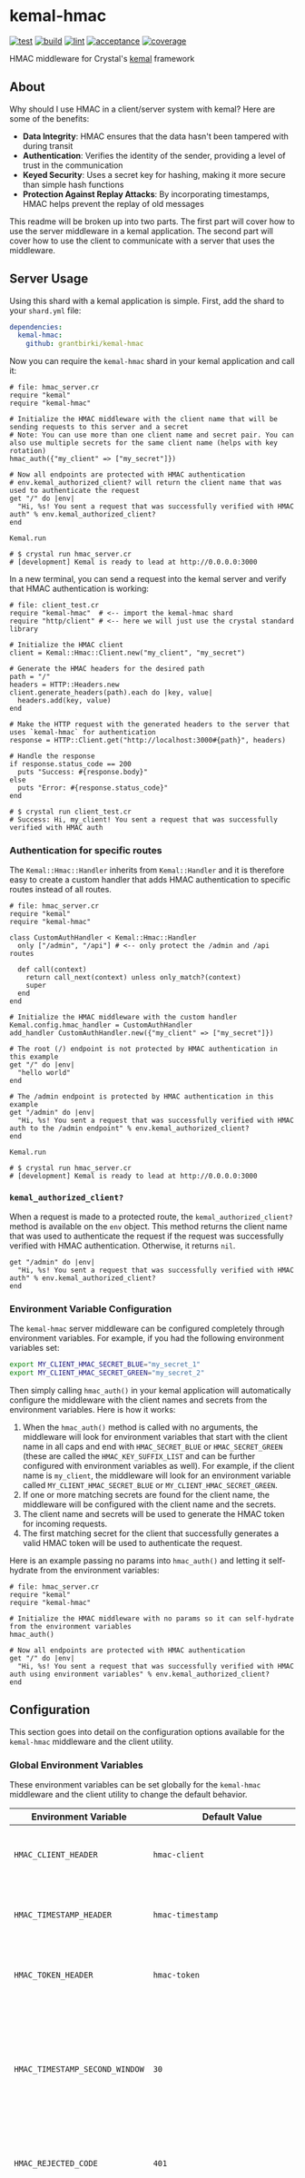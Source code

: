 # kemal-hmac

[![test](https://github.com/GrantBirki/kemal-hmac/actions/workflows/test.yml/badge.svg)](https://github.com/GrantBirki/kemal-hmac/actions/workflows/test.yml) [![build](https://github.com/GrantBirki/kemal-hmac/actions/workflows/build.yml/badge.svg)](https://github.com/GrantBirki/kemal-hmac/actions/workflows/build.yml) [![lint](https://github.com/GrantBirki/kemal-hmac/actions/workflows/lint.yml/badge.svg)](https://github.com/GrantBirki/kemal-hmac/actions/workflows/lint.yml) [![acceptance](https://github.com/GrantBirki/kemal-hmac/actions/workflows/acceptance.yml/badge.svg)](https://github.com/GrantBirki/kemal-hmac/actions/workflows/acceptance.yml) [![coverage](./docs/assets/coverage.svg)](./docs/assets/coverage.svg)

HMAC middleware for Crystal's [kemal](https://github.com/kemalcr/kemal) framework

## About

Why should I use HMAC in a client/server system with kemal? Here are some of the benefits:

- **Data Integrity**: HMAC ensures that the data hasn't been tampered with during transit
- **Authentication**: Verifies the identity of the sender, providing a level of trust in the communication
- **Keyed Security**: Uses a secret key for hashing, making it more secure than simple hash functions
- **Protection Against Replay Attacks**: By incorporating timestamps, HMAC helps prevent the replay of old messages

This readme will be broken up into two parts. The first part will cover how to use the server middleware in a kemal application. The second part will cover how to use the client to communicate with a server that uses the middleware.

## Server Usage

Using this shard with a kemal application is simple. First, add the shard to your `shard.yml` file:

```yaml
dependencies:
  kemal-hmac:
    github: grantbirki/kemal-hmac
```

Now you can require the `kemal-hmac` shard in your kemal application and call it:

```crystal
# file: hmac_server.cr
require "kemal"
require "kemal-hmac"

# Initialize the HMAC middleware with the client name that will be sending requests to this server and a secret
# Note: You can use more than one client name and secret pair. You can also use multiple secrets for the same client name (helps with key rotation)
hmac_auth({"my_client" => ["my_secret"]})

# Now all endpoints are protected with HMAC authentication
# env.kemal_authorized_client? will return the client name that was used to authenticate the request
get "/" do |env|
  "Hi, %s! You sent a request that was successfully verified with HMAC auth" % env.kemal_authorized_client?
end

Kemal.run

# $ crystal run hmac_server.cr
# [development] Kemal is ready to lead at http://0.0.0.0:3000
```

In a new terminal, you can send a request into the kemal server and verify that HMAC authentication is working:

```crystal
# file: client_test.cr
require "kemal-hmac"  # <-- import the kemal-hmac shard
require "http/client" # <-- here we will just use the crystal standard library

# Initialize the HMAC client
client = Kemal::Hmac::Client.new("my_client", "my_secret")

# Generate the HMAC headers for the desired path
path = "/"
headers = HTTP::Headers.new
client.generate_headers(path).each do |key, value|
  headers.add(key, value)
end

# Make the HTTP request with the generated headers to the server that uses `kemal-hmac` for authentication
response = HTTP::Client.get("http://localhost:3000#{path}", headers)

# Handle the response
if response.status_code == 200
  puts "Success: #{response.body}"
else
  puts "Error: #{response.status_code}"
end

# $ crystal run client_test.cr
# Success: Hi, my_client! You sent a request that was successfully verified with HMAC auth
```

### Authentication for specific routes

The `Kemal::Hmac::Handler` inherits from `Kemal::Handler` and it is therefore easy to create a custom handler that adds HMAC authentication to specific routes instead of all routes.

```crystal
# file: hmac_server.cr
require "kemal"
require "kemal-hmac"

class CustomAuthHandler < Kemal::Hmac::Handler
  only ["/admin", "/api"] # <-- only protect the /admin and /api routes
  
  def call(context)
    return call_next(context) unless only_match?(context)
    super
  end
end

# Initialize the HMAC middleware with the custom handler
Kemal.config.hmac_handler = CustomAuthHandler
add_handler CustomAuthHandler.new({"my_client" => ["my_secret"]})

# The root (/) endpoint is not protected by HMAC authentication in this example
get "/" do |env|
  "hello world"
end

# The /admin endpoint is protected by HMAC authentication in this example
get "/admin" do |env|
  "Hi, %s! You sent a request that was successfully verified with HMAC auth to the /admin endpoint" % env.kemal_authorized_client?
end

Kemal.run

# $ crystal run hmac_server.cr
# [development] Kemal is ready to lead at http://0.0.0.0:3000
```

### `kemal_authorized_client?`

When a request is made to a protected route, the `kemal_authorized_client?` method is available on the `env` object. This method returns the client name that was used to authenticate the request if the request was successfully verified with HMAC authentication. Otherwise, it returns `nil`.

```crystal
get "/admin" do |env|
  "Hi, %s! You sent a request that was successfully verified with HMAC auth" % env.kemal_authorized_client?
end
```

### Environment Variable Configuration

The `kemal-hmac` server middleware can be configured completely through environment variables. For example, if you had the following environment variables set:

```bash
export MY_CLIENT_HMAC_SECRET_BLUE="my_secret_1"
export MY_CLIENT_HMAC_SECRET_GREEN="my_secret_2"
```

Then simply calling `hmac_auth()` in your kemal application will automatically configure the middleware with the client names and secrets from the environment variables. Here is how it works:

1. When the `hmac_auth()` method is called with no arguments, the middleware will look for environment variables that start with the client name in all caps and end with `HMAC_SECRET_BLUE` or `HMAC_SECRET_GREEN` (these are called the `HMAC_KEY_SUFFIX_LIST` and can be further configured with environment variables as well). For example, if the client name is `my_client`, the middleware will look for an environment variable called `MY_CLIENT_HMAC_SECRET_BLUE` or `MY_CLIENT_HMAC_SECRET_GREEN`.
2. If one or more matching secrets are found for the client name, the middleware will be configured with the client name and the secrets.
3. The client name and secrets will be used to generate the HMAC token for incoming requests.
4. The first matching secret for the client that successfully generates a valid HMAC token will be used to authenticate the request.

Here is an example passing no params into `hmac_auth()` and letting it self-hydrate from the environment variables:

```crystal
# file: hmac_server.cr
require "kemal"
require "kemal-hmac"

# Initialize the HMAC middleware with no params so it can self-hydrate from the environment variables
hmac_auth()

# Now all endpoints are protected with HMAC authentication
get "/" do |env|
  "Hi, %s! You sent a request that was successfully verified with HMAC auth using environment variables" % env.kemal_authorized_client?
end
```

## Configuration

This section goes into detail on the configuration options available for the `kemal-hmac` middleware and the client utility.

### Global Environment Variables

These environment variables can be set globally for the `kemal-hmac` middleware and the client utility to change the default behavior.

| Environment Variable | Default Value | Description |
| -------------------- | ------------- | ----------- |
| `HMAC_CLIENT_HEADER` | `hmac-client` | The name of the header that contains the client name |
| `HMAC_TIMESTAMP_HEADER` | `hmac-timestamp` | The name of the header that contains the iso8601 timestamp |
| `HMAC_TOKEN_HEADER` | `hmac-token` | The name of the header that contains the HMAC token |
| `HMAC_TIMESTAMP_SECOND_WINDOW` | `30` | The number of seconds before and after the current time that a timestamp is considered valid - helps with clock drift |
| `HMAC_REJECTED_CODE` | `401` | The status code to return when a request is rejected |
| `HMAC_REJECTED_MESSAGE_PREFIX` | `Unauthorized:` | The prefix to add to the response body when a request is rejected |
| `HMAC_KEY_SUFFIX_LIST` | `HMAC_SECRET_BLUE,HMAC_SECRET_GREEN` | A comma-separated list of key suffixes to use for looking up secrets in the environment. Using a blue/green pattern is best for key rotation |
| `HMAC_KEY_DELIMITER` | `_` | The delimiter to use for separating the client name from the key suffix in the environment variable name |
| `HMAC_ALGORITHM` | `SHA256` | The algorithm to use for generating the HMAC token. See [here](./src/kemal-hmac/hmac_algorithm.cr) for all supported algorithms |

### Direct Middleware Configuration

Passing in configuration options directly to the `hmac_auth` method is the most explicit way to configure the `kemal-hmac` middleware and these options take precedence over the environment variables.

```crystal
# A very verbose example of how to configure the middleware
# file: hmac_server.cr

require "kemal"
require "kemal-hmac"

hmac_auth(
  hmac_secrets: {"my_client" => ["my_secret_blue", "my_secret_green"], "my_other_client" => ["my_other_secret"]},
  hmac_client_header: "hmac-client",
  hmac_timestamp_header: "hmac-timestamp",
  hmac_token_header: "hmac-token",
  timestamp_second_window: 30,
  rejected_code: 401,
  rejected_message_prefix: "Unauthorized:",
  hmac_key_suffix_list: ["HMAC_SECRET_BLUE", "HMAC_SECRET_GREEN"],
  hmac_key_delimiter: "_",
  hmac_algorithm: "SHA256"
)

# ... kemal logic here
```

## Client Usage

The `Kemal::Hmac::Client` class is designed to facilitate making HTTP requests to a remote server that uses HMAC (Hash-based Message Authentication Code) authentication implemented by this same shard. This class helps generate the necessary HMAC headers required for authenticating requests.

Here are some examples of the relevant headers that are generated by the `Kemal::Hmac::Client` class:

```ini
hmac-client = "client-name-sending-request-to-the-server"
hmac-timestamp = "2024-10-15T05:10:36Z"
hmac-token = "LongHashHere
```

### Initialization

To initialize the `Kemal::Hmac::Client` class, you need to provide the client name, secret, and optionally, the algorithm used to generate the HMAC token. The default algorithm is SHA256.

```crystal
require "kemal-hmac"

client = Kemal::Hmac::Client.new("my_client", "my_secret")
```

You can also specify a different algorithm:

```crystal
require "kemal-hmac"

client = Kemal::Hmac::Client.new("my_client", "my_secret", "SHA512")
```

### Generating HMAC Headers

The generate_headers method generates the necessary HMAC headers for a given HTTP path. These headers can then be included in your HTTP request to the server.

```crystal
require "kemal-hmac"

client = Kemal::Hmac::Client.new("my_client", "my_secret")
hmac_headers = client.generate_headers("/api/path")
```

### Example: Making an HTTP Request

Here is a complete example of how to use the `Kemal::Hmac::Client` class to make an HTTP request to a remote server that uses `kemal-hmac` for authentication.

```crystal
# Example using crystal's standard library for making HTTP requests with "http/client"

require "kemal-hmac" # <-- import the kemal-hmac shard
require "http/client" # <-- here we will just use the crystal standard library

# Initialize the HMAC client
client = Kemal::Hmac::Client.new("my_client", "my_secret")

# Generate the HMAC headers for the desired path
path = "/" # <-- can be any request path you like
headers = HTTP::Headers.new
# loop over the generated headers and add them to the HTTP headers
client.generate_headers(path).each do |key, value|
  headers.add(key, value)
end

# Make the HTTP request with the generated headers to the server that uses `kemal-hmac` for authentication
response = HTTP::Client.get("https://example.com#{path}", headers: headers)

# Handle the response
if response.status_code == 200
  puts "Success: #{response.body}"
else
  puts "Error: #{response.status_code}"
end
```

### Example: Making an HTTP Request with the `crest` shard

Here is a complete example of how to use the `Kemal::Hmac::Client` class to make an HTTP request to a remote server that uses `kemal-hmac` for authentication. This example uses the popular `crest` library for making HTTP requests.

```crystal
# Example using the popular `crest` library for making HTTP requests

require "kemal-hmac" # <-- import the kemal-hmac shard
require "crest"      # <-- here we will use the popular `crest` library

# Initialize the HMAC client
client = Kemal::Hmac::Client.new("my_client", "my_secret")

path = "/"

# Make the HTTP request with the generated headers to the server that uses `kemal-hmac` for authentication (using the `crest` library)
response = Crest.get(
  "http://localhost:3000#{path}",
  headers: client.generate_headers(path)
)

# Handle the response
if response.status_code == 200
  puts "Success: #{response.body}"
else
  puts "Error: #{response.status_code}"
end
```

## Generating an HMAC secret

To generate an HMAC secret, you can use the following command for convenience:

```bash
openssl rand -hex 32
```
